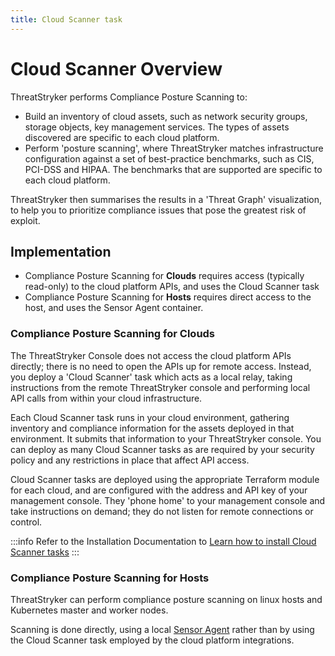 ```yaml
---
title: Cloud Scanner task
---
```


# Cloud Scanner Overview

ThreatStryker performs Compliance Posture Scanning to:

* Build an inventory of cloud assets, such as network security groups, storage objects, key management services. The types of assets discovered are specific to each cloud platform.
* Perform 'posture scanning', where ThreatStryker matches infrastructure configuration against a set of best-practice benchmarks, such as CIS, PCI-DSS and HIPAA. The benchmarks that are supported are specific to each cloud platform.

ThreatStryker then summarises the results in a 'Threat Graph' visualization, to help you to prioritize compliance issues that pose the greatest risk of exploit.

## Implementation

 * Compliance Posture Scanning for **Clouds** requires access (typically read-only) to the cloud platform APIs, and uses the Cloud Scanner task
 * Compliance Posture Scanning for **Hosts** requires direct access to the host, and uses the Sensor Agent container.

### Compliance Posture Scanning for Clouds

The ThreatStryker Console does not access the cloud platform APIs directly; there is no need to open the APIs up for remote access.  Instead, you deploy a 'Cloud Scanner' task which acts as a local relay, taking instructions from the remote ThreatStryker console and performing local API calls from within your cloud infrastructure.

Each Cloud Scanner task runs in your cloud environment, gathering inventory and compliance information for the assets deployed in that environment. It submits that information to your ThreatStryker console. You can deploy as many Cloud Scanner tasks as are required by your security policy and any restrictions in place that affect API access.

Cloud Scanner tasks are deployed using the appropriate Terraform module for each cloud, and are configured with the address and API key of your management console.  They 'phone home' to your management console and take instructions on demand; they do not listen for remote connections or control.

:::info
Refer to the Installation Documentation to [Learn how to install Cloud Scanner tasks](/docs/cloudscanner)
:::


### Compliance Posture Scanning for Hosts

ThreatStryker can perform compliance posture scanning on linux hosts and Kubernetes master and worker nodes.

Scanning is done directly, using a local [Sensor Agent](/docs/sensors) rather than by using the Cloud Scanner task employed by the cloud platform integrations.
